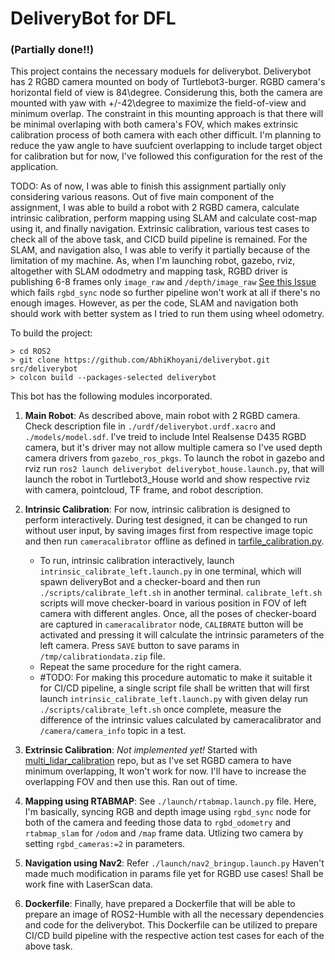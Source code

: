 # DeliveryBot for DFL 
### (Partially done!!)

This project contains the necessary moduels for deliverybot. Deliverybot has 2 RGBD camera mounted on body of Turtlebot3-burger. RGBD camera's horizontal field of view is 84\degree. Considerung this, both the camera are mounted with yaw with +/-42\degree to maximize the field-of-view and minimum overlap. The constraint in this mounting approach is that there will be minimal overlaping with both camera's FOV, which makes extrinsic calibration process of both camera with each other difficult. I'm planning to reduce the yaw angle to have suufcient overlapping to include target object for calibration but for now, I've followed this configuration for the rest of the application.

TODO: As of now, I was able to finish this assignment partially only considering various reasons. Out of five main component of the assignment, I was able to build a robot with 2 RGBD camera, calculate intrinsic calibration, perform mapping using SLAM and calculate cost-map using it, and finally navigation. Extrinsic calibration, various test cases to check all of the above task, and CICD build pipeline is remained. For the SLAM, and navigation also, I was able to verify it partially because of the limitation of my machine. As, when I'm launching robot, gazebo, rviz, altogether with SLAM ododmetry and mapping task, RGBD driver is publishing 6-8 frames only `image_raw` and `/depth/image_raw` [See this Issue](https://github.com/introlab/rtabmap_ros/issues/1054) which fails `rgbd_sync` node so further pipeline won't work at all if there's no enough images. However, as per the code, SLAM and navigation both should work with better system as I tried to run them using wheel odometry.

To build the project:
```
> cd ROS2
> git clone https://github.com/AbhiKhoyani/deliverybot.git src/deliverybot
> colcon build --packages-selected deliverybot
```


This bot has the following modules incorporated.
1. **Main Robot**: As described above, main robot with 2 RGBD camera. Check description file in `./urdf/deliverybot.urdf.xacro` and `./models/model.sdf`. I've treid to include Intel Realsense D435 RGBD camera, but it's driver may not allow multiple camera so I've used depth camera drivers from `gazebo_ros_pkgs`. To launch the robot in gazebo and rviz run `ros2 launch deliverybot deliverybot_house.launch.py`, that will launch the robot in Turtlebot3_House world and show respective rviz with camera, pointcloud, TF frame, and robot description.

2. **Intrinsic Calibration**: For now, intrinsic calibration is designed to perform interactively. During test designed, it can be changed to run without user input, by saving images first from respective image topic and then run `cameracalibrator` offline as defined in [tarfile_calibration.py](https://github.com/ros-perception/image_pipeline/blob/humble/camera_calibration/scripts/tarfile_calibration.py).
    - To run, intrinsic calibration interactively, launch `intrinsic_calibrate_left.launch.py` in one terminal, which will spawn deliveryBot and a checker-board and then run `./scripts/calibrate_left.sh` in another terminal.  `calibrate_left.sh` scripts will move checker-board in various position in FOV of left camera with different angles. Once, all the poses of checker-board are captured in `cameracalibrator` node, `CALIBRATE` button will be activated and pressing it will calculate the intrinsic parameters of the left camera. Press `SAVE` button to save params in `/tmp/calibrationdata.zip` file.
    - Repeat the same procedure for the right camera.
    - #TODO: For making this procedure automatic to make it suitable it for CI/CD pipeline, a single script file shall be written that will first launch `intrinsic_calibrate_left.launch.py` with given delay run `./scripts/calibrate_left.sh` once complete, measure the difference of the intrinsic values calculated by cameracalibrator and `/camera/camera_info` topic in a test.   

3. **Extrinsic Calibration**: *Not implemented yet!* Started with [multi_lidar_calibration](https://github.com/AbhiKhoyani/multi_lidar_calibration_ros2) repo, but as I've set RGBD camera to have minimum overlapping, It won't work for now. I'll have to increase the overlapping FOV and then use this. Ran out of time.

4. **Mapping using RTABMAP**: See `./launch/rtabmap.launch.py` file. Here, I'm basically, syncing RGB and depth image using `rgbd_sync` node for both of the camera and feeding those data to `rgbd_odometry` and `rtabmap_slam` for `/odom` and `/map` frame data. Utlizing two camera by setting `rgbd_cameras:=2` in parameters.

5. **Navigation using Nav2**: Refer `./launch/nav2_bringup.launch.py` Haven't made much modification in params file yet for RGBD use cases! Shall be work fine with LaserScan data.

6. **Dockerfile**: Finally, have prepared a Dockerfile that will be able to prepare an image of ROS2-Humble with all the necessary dependencies and code for the deliverybot. This Dockerfile can be utilized to prepare CI/CD build pipeline with the respective action test cases for each of the above task.